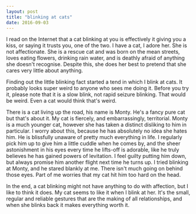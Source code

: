 ```yaml
---
layout: post
title: "blinking at cats"
date: 2016-09-03
---
```


I read on the Internet that a cat blinking at you is effectively it giving you a kiss, or saying it trusts you, one of the two. I have a cat, I adore her. She is not affectionate. She is a rescue cat and was born on the mean streets, loves eating flowers, drinking rain water, and is deathly afraid of anything she doesn't recognise. Despite this, she does her best to pretend that she cares very little about anything.

Finding out the little blinking fact started a tend in which I blink at cats. It probably looks super weird to anyone who sees me doing it. Before you try it, please note that it is a slow blink, not rapid seizure blinking. That would be weird. Even a cat would think that's weird.

There is a cat living up the road, his name is Monty. He's a fancy pure cat but that's about it. My cat is fiercely, and embarrassingly, territorial. Monty is a much younger cat, however she has taken a distinct disliking to him in particular. I worry about this, because he has absolutely no idea she hates him. He is blissfully unaware of pretty much everything in life. I regularly pick him up to give him a little cuddle when he comes by, and the sheer astonishment in his eyes every time he lifts-off is adorable, like he truly believes he has gained powers of levitation. I feel guilty putting him down, but always promise him another flight next time he turns up. I tried blinking at Monty, and he stared blankly at me. There isn't much going on behind those eyes. Part of me worries that my cat hit him too hard on the head.

In the end, a cat blinking might not have anything to do with affection, but I like to think it does. My cat seems to like it when I blink at her. It's the small, regular and reliable gestures that are the making of all relationships, and when she blinks back it makes everything worth it.
